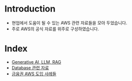 # Introduction
* 현업에서 도움이 될 수 있는 AWS 관련 자료들을 모아 두었습니다.
* 주로 AWS의 공식 자료를 위주로 구성하였습니다.

# Index
* [Generative AI, LLM, RAG](./llm-rag.md)
* [Database 관련 자료](./db.md)
* [금융권 AWS 도입 사례들](./case-fsi.md)
